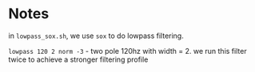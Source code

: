 # Notes

in `lowpass_sox.sh`, we use `sox` to do lowpass filtering. 

`lowpass 120 2 norm -3` - two pole 120hz with width = 2. 
we run this filter twice to achieve a stronger filtering profile
